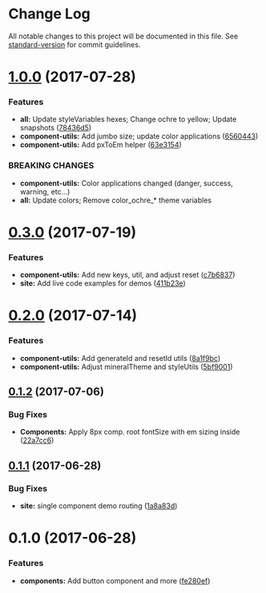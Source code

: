 # Change Log

All notable changes to this project will be documented in this file.
See [standard-version](https://github.com/conventional-changelog/standard-version) for commit guidelines.

<a name="1.0.0"></a>
# [1.0.0](https://github.com/mineral-ui/mineral-ui/compare/@mineral-ui/component-utils@0.3.0...@mineral-ui/component-utils@1.0.0) (2017-07-28)


### Features

* **all:** Update styleVariables hexes; Change ochre to yellow; Update snapshots ([78436d5](https://github.com/mineral-ui/mineral-ui/commit/78436d5))
* **component-utils:** Add jumbo size; update color applications ([6560443](https://github.com/mineral-ui/mineral-ui/commit/6560443))
* **component-utils:** Add pxToEm helper ([63e3154](https://github.com/mineral-ui/mineral-ui/commit/63e3154))


### BREAKING CHANGES

* **component-utils:** Color applications changed (danger, success, warning, etc...)
* **all:** Update colors; Remove color_ochre_* theme variables




<a name="0.3.0"></a>
# [0.3.0](https://github.com/mineral-ui/mineral-ui/compare/@mineral-ui/component-utils@0.2.0...@mineral-ui/component-utils@0.3.0) (2017-07-19)


### Features

* **component-utils:** Add new keys, util, and adjust reset ([c7b6837](https://github.com/mineral-ui/mineral-ui/commit/c7b6837))
* **site:** Add live code examples for demos ([411b23e](https://github.com/mineral-ui/mineral-ui/commit/411b23e))




<a name="0.2.0"></a>
# [0.2.0](https://github.com/mineral-ui/mineral-ui/compare/@mineral-ui/component-utils@0.1.2...@mineral-ui/component-utils@0.2.0) (2017-07-14)


### Features

* **component-utils:** Add generateId and resetId utils ([8a1f9bc](https://github.com/mineral-ui/mineral-ui/commit/8a1f9bc))
* **component-utils:** Adjust mineralTheme and styleUtils ([5bf9001](https://github.com/mineral-ui/mineral-ui/commit/5bf9001))




<a name="0.1.2"></a>
## [0.1.2](https://github.com/mineral-ui/mineral-ui/compare/@mineral-ui/component-utils@0.1.1...@mineral-ui/component-utils@0.1.2) (2017-07-06)


### Bug Fixes

* **Components:** Apply 8px comp. root fontSize with em sizing inside ([22a7cc6](https://github.com/mineral-ui/mineral-ui/commit/22a7cc6))




<a name="0.1.1"></a>
## [0.1.1](https://github.com/mineral-ui/mineral-ui/compare/@mineral-ui/component-utils@0.1.0...@mineral-ui/component-utils@0.1.1) (2017-06-28)


### Bug Fixes

* **site:** single component demo routing ([1a8a83d](https://github.com/mineral-ui/mineral-ui/commit/1a8a83d))




<a name="0.1.0"></a>
# 0.1.0 (2017-06-28)


### Features

* **components:** Add button component and more ([fe280ef](https://github.com/mineral-ui/mineral-ui/commit/fe280ef))
